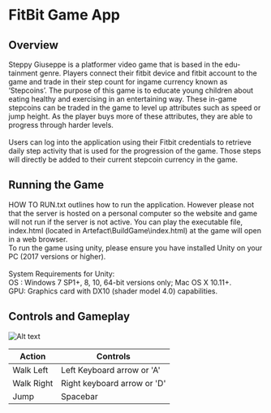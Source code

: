 # FitBit Game App #

## Overview ##
Steppy Giuseppe is a platformer video game that is based in the edu-tainment genre.
Players connect their fitbit device and fitbit account to the game and trade in their step count for ingame currency
known as ‘Stepcoins’. The purpose of this game is to educate young children about eating healthy and exercising in an
entertaining way. These in-game stepcoins can be traded in the game to level up attributes such as 
speed or jump height. As the player buys more of these attributes, they are able to progress
through harder levels.\
\
Users can log into the application using their Fitbit credentials to retrieve daily step activity that
is used for the progression of the game. Those steps will directly be added to their current stepcoin currency in the game.

## Running the Game ##
HOW TO RUN.txt outlines how to run the application. However please not that the server is hosted
on a personal computer so the website and game will not run if the server is not active.
You can play the executable file, index.html (located in Artefact\BuildGame\index.html) at the game will open in a web browser.\
To run the game using unity, please ensure you have installed Unity on your PC (2017
versions or higher).\
\
System Requirements for Unity:\
OS : Windows 7 SP1+, 8, 10, 64-bit versions only; Mac OS X 10.11+.\
GPU: Graphics card with DX10 (shader model 4.0) capabilities.

## Controls and Gameplay ##

![Alt text](Images/Capture.PNG?raw=true "Gameplay")

Action  	  	| Controls
--------------- | -------------
Walk Left 	  	| Left Keyboard arrow or 'A'
Walk Right	  	| Right keyboard arrow or 'D'
Jump		  	| Spacebar



